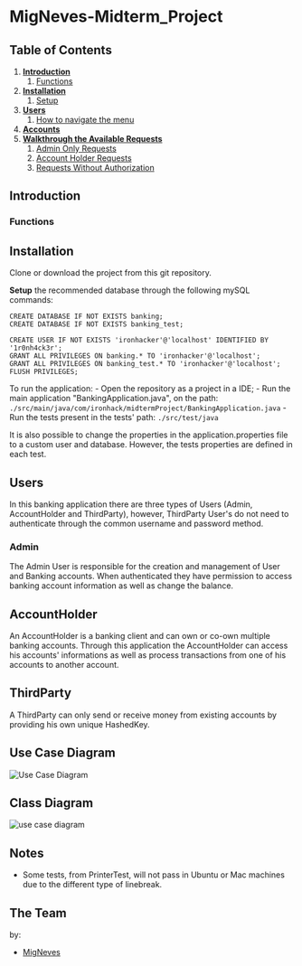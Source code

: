 # MigNeves-Midterm_Project

## Table of Contents

1. [**Introduction**](#Introduction)
    1. [Functions](#Functions)
2. [**Installation**](#Installation)
    1. [Setup](#Setup)
3. [**Users**](#Menu)
    1. [How to navigate the menu](#How-to-navigate-the-menu)
4. [**Accounts**](#Help-menu)
5. [**Walkthrough the Available Requests**](#Description-of-the-CRM-Components)
    1. [Admin Only Requests](#Lead)
    2. [Account Holder Requests](#Contact)
    3. [Requests Without Authorization](#SalesRep)

## Introduction



### Functions



## Installation

Clone or download the project from this git repository.

**Setup** the recommended database through the following mySQL commands:
```
CREATE DATABASE IF NOT EXISTS banking;
CREATE DATABASE IF NOT EXISTS banking_test;

CREATE USER IF NOT EXISTS 'ironhacker'@'localhost' IDENTIFIED BY '1r0nh4ck3r';
GRANT ALL PRIVILEGES ON banking.* TO 'ironhacker'@'localhost';
GRANT ALL PRIVILEGES ON banking_test.* TO 'ironhacker'@'localhost';
FLUSH PRIVILEGES;
```

To run the application:
    - Open the repository as a project in a IDE;
    - Run the main application "BankingApplication.java", on the path:
      `./src/main/java/com/ironhack/midtermProject/BankingApplication.java`
    - Run the tests present in the tests' path:
      `./src/test/java`

It is also possible to change the properties in the application.properties file to a custom user and database. However, the tests
properties are defined in each test.

## Users

In this banking application there are three types of Users (Admin, AccountHolder and ThirdParty), however, ThirdParty User's do not need to authenticate through the common username and password method.

### Admin

The Admin User is responsible for the creation and management of User and Banking accounts. When authenticated they have permission to access banking account information as well as change the balance.

## AccountHolder

An AccountHolder is a banking client and can own or co-own multiple banking accounts. Through this application the AccountHolder can access his accounts' informations as well as process transactions from one of his accounts to another account.

## ThirdParty

A ThirdParty can only send or receive money from existing accounts by providing his own unique HashedKey. 


## Use Case Diagram

![Use Case Diagram](https://user-images.githubusercontent.com/66126956/133005492-c50e2d46-3ceb-482f-8f9d-9accfb914a5d.png)

## Class Diagram

![use case diagram](https://user-images.githubusercontent.com/66126956/133005493-d86adb38-76d9-4151-8355-6e1dfa7322cd.png)


## Notes

- Some tests, from PrinterTest, will not pass in Ubuntu or Mac machines due to the different type of linebreak.

## The Team

by:  
- [MigNeves](https://github.com/MigNeves)
